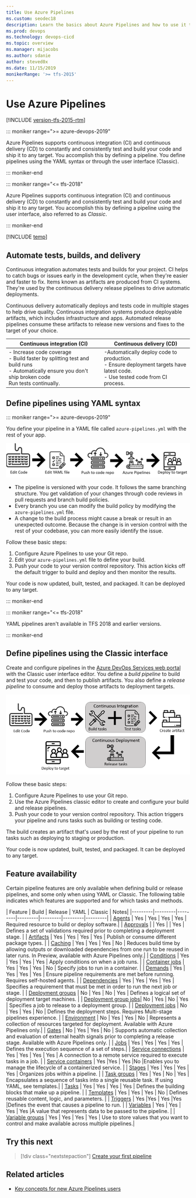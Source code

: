 ```yaml
---
title: Use Azure Pipelines
ms.custom: seodec18
description: Learn the basics about Azure Pipelines and how to use it to automatically build and release code.
ms.prod: devops
ms.technology: devops-cicd
ms.topic: overview
ms.manager: mijacobs
ms.author: sdanie
author: steved0x
ms.date: 11/15/2019
monikerRange: '>= tfs-2015'
---
```


# Use Azure Pipelines

[!INCLUDE [version-tfs-2015-rtm](../includes/version-tfs-2015-rtm.md)]

::: moniker range=">= azure-devops-2019"

Azure Pipelines supports continuous integration (CI) and continuous delivery (CD) to constantly and consistently test and build your code and ship it to any target. You accomplish this by defining a pipeline. You define pipelines using the YAML syntax or through the user interface (Classic). 

::: moniker-end

::: moniker range="<= tfs-2018"

Azure Pipelines supports continuous integration (CI) and continuous delivery (CD) to constantly and consistently test and build your code and ship it to any target. You accomplish this by defining a pipeline using the user interface, also referred to as _Classic_. 

::: moniker-end

[!INCLUDE [temp](../includes/concept-rename-note.md)]

## Automate tests, builds, and delivery

Continuous integration automates tests and builds for your project. CI helps to catch bugs or issues early in the development cycle, when they're easier and faster to fix. Items known as artifacts are produced from CI systems. They're used by the continuous delivery release pipelines to drive automatic deployments.

Continuous delivery automatically deploys and tests code in multiple stages to help drive quality. Continuous integration systems produce deployable artifacts, which includes infrastructure and apps. Automated release pipelines consume these artifacts to release new versions and fixes to the target of your choice.

| Continuous integration (CI)                         |  Continuous delivery (CD)                       |
| ----------------------------------------------------|-------------------------------------------------|
|- Increase code coverage<br/>- Build faster by splitting test and build runs<br/>- Automatically ensure you don't ship broken code<br/>Run tests continually. |-Automatically deploy code to production.<br/>- Ensure deployment targets have latest code.<br/>- Use tested code from CI process.|


## Define pipelines using YAML syntax

::: moniker range=">= azure-devops-2019"

You define your pipeline in a YAML file called `azure-pipelines.yml` with the rest of your app.

![Pipelines YAML intro image](../media/pipelines-image-yaml.png)

* The pipeline is versioned with your code. It follows the same branching structure. You get validation of your changes through code reviews in pull requests and branch build policies.
* Every branch you use can modify the build policy by modifying the `azure-pipelines.yml` file.
* A change to the build process might cause a break or result in an unexpected outcome. Because the change is in version control with the rest of your codebase, you can more easily identify the issue.

Follow these basic steps:

1. Configure Azure Pipelines to use your Git repo.
1. Edit your `azure-pipelines.yml` file to define your build.
1. Push your code to your version control repository. This action kicks off the default trigger to build and deploy and then monitor the results.

Your code is now updated, built, tested, and packaged. It can be deployed to any target.

::: moniker-end

::: moniker range="<= tfs-2018"

YAML pipelines aren't available in TFS 2018 and earlier versions.

::: moniker-end

## Define pipelines using the Classic interface 
 
Create and configure pipelines in the [Azure DevOps Services web portal](https://dev.azure.com/) with the Classic user interface editor. 
You define a *build pipeline* to build and test your code, and then to publish artifacts. You also define a *release pipeline* to consume and deploy those artifacts to deployment targets.

![Pipelines designer intro image](../media/pipelines-image-designer.png)

Follow these basic steps:

1. Configure Azure Pipelines to use your Git repo.
1. Use the Azure Pipelines classic editor to create and configure your build and release pipelines.
1. Push your code to your version control repository. This action triggers your pipeline and runs tasks such as building or testing code.

The build creates an artifact that's used by the rest of your pipeline to run tasks such as deploying to staging or production.

Your code is now updated, built, tested, and packaged. It can be deployed to any target.


## Feature availability 

Certain pipeline features are only available when defining build or release pipelines, and some only when using YAML or Classic. The following table indicates which features are supported and for which tasks and methods. 

| Feature | Build | Release | YAML | Classic |  Notes| 
|---------|---------|---------|---------|---------|---------|---------|
| [Agents](../agents/agents.md) | Yes | Yes | Yes | Yes | Required resource to build or deploy software.|
| [Approvals](../release/approvals/index.md) |  | Yes |  | Yes | Defines a set of validations required prior to completing a deployment stage. |
| [Artifacts](../artifacts/artifacts-overview.md) | Yes | Yes | Yes | Yes | Publish or consume different package types. |
| [Caching](../caching/index.md) | Yes | Yes | Yes | No  | Reduces build time by allowing outputs or downloaded dependencies from one run to be reused in later runs. In Preview, available with Azure Pipelines only.| 
| [Conditions](../process/conditions.md) | Yes | Yes | Yes | Yes | Apply conditions on when a job runs.     |
| [Container jobs](../process/container-phases.md) | Yes | Yes | Yes | No | Specify jobs to run in a container.  |
| [Demands](../process/demands.md) | Yes | Yes | Yes | Yes | Ensure pipeline requirements are met before running. Requires self-hosted agents. |
| [Dependencies](../process/stages.md) | Yes | Yes | Yes | Yes | Specifies a requirement that must be met in order to run the next job or stage.  |
| [Deployment groups](../release/deployment-groups/index.md) | No | Yes | No | Yes | Defines a logical set of deployment target machines. | 
| [Deployment group jobs](../process/deployment-group-phases.md)| No | Yes | No | Yes | Specifies a job to release to a deployment group. | 
| [Deployment jobs](../process/deployment-group-phases.md) | No | Yes | Yes | No | Defines the deployment steps. Requires Multi-stage pipelines experience. | 
| [Environment](../process/environments.md) | No | Yes | Yes | No | Represents a collection of resources targeted for deployment. Available with Azure Pipelines only.|
| [Gates](../release/approvals/gates.md) | No | Yes | Yes | No  | Supports automatic collection and evaluation of external health signals prior to completing a release stage. Available with Azure Pipelines only. |
| [Jobs](key-pipelines-concepts.md) | Yes | Yes | Yes | Yes | Defines the execution sequence of a set of steps.|
| [Service connections](../library/service-endpoints.md) | Yes | Yes | Yes | Yes | A connection to a remote service required to execute tasks in a job.   |
| [Service containers](../process/service-containers.md) | Yes |Yes  | Yes |No  |Enables you to manage the lifecycle of a containerized service.   |
| [Stages](key-pipelines-concepts.md) | Yes | Yes | Yes | Yes | Organizes jobs within a pipeline. |
| [Task groups](../library/task-groups.md) | Yes | Yes | No | Yes | Encapsulates a sequence of tasks into a single reusable task. If using YAML, see templates.| 
| [Tasks](../process/tasks.md) | Yes | Yes | Yes | Yes |  Defines the building blocks that make up a pipeline.  |
| [Templates](../process/templates.md) | Yes | Yes | Yes | No | Defines reusable content, logic, and parameters.   |
| [Triggers](../build/triggers.md) | Yes |Yes  | Yes |Yes  |Defines the event that causes a pipeline to run.  |
| [Variables](../process/variables.md) | Yes | Yes | Yes | Yes |A value that represents data to be passed to the pipeline.    |
| [Variable groups](../library/variable-groups.md) | Yes | Yes | Yes | Yes | Use to store values that you want to control and make available across multiple pipelines.| 

## Try this next

> [!div class="nextstepaction"]
> [Create your first pipeline](../create-first-pipeline.md)

## Related articles

- [Key concepts for new Azure Pipelines users](key-pipelines-concepts.md) 


